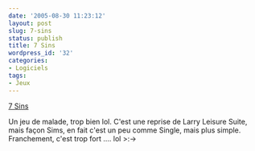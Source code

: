 ```yaml
---
date: '2005-08-30 11:23:12'
layout: post
slug: 7-sins
status: publish
title: 7 Sins
wordpress_id: '32'
categories:
- Logiciels
tags:
- Jeux
---
```


[7 Sins](http://www.7sins-game.com/homepage.php)

Un jeu de malade, trop bien lol. C'est une reprise de Larry Leisure Suite, mais façon Sims, en fait c'est un peu comme Single, mais plus simple. Franchement, c'est trop fort .... lol >:->

